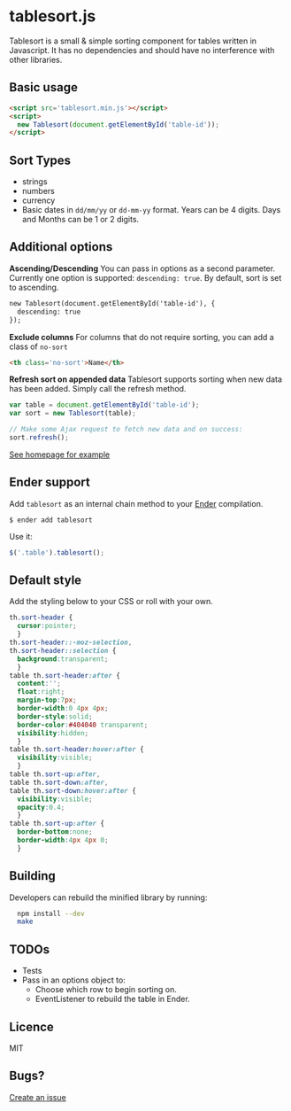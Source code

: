 # tablesort.js

Tablesort is a small & simple sorting component for tables written in Javascript. It has no dependencies and should have no interference with other libraries.

## Basic usage

``` html
<script src='tablesort.min.js'></script>
<script>
  new Tablesort(document.getElementById('table-id'));
</script>
```
## Sort Types

* strings
* numbers
* currency
* Basic dates in `dd/mm/yy` or `dd-mm-yy` format. Years can be 4 digits. Days and Months can be 1 or 2 digits.

## Additional options

__Ascending/Descending__
You can pass in options as a second parameter. Currently one option is supported: `descending: true`. By default, sort is set to ascending.

``` html
new Tablesort(document.getElementById('table-id'), {
  descending: true
});
```

__Exclude columns__
For columns that do not require sorting, you can add a class of `no-sort`
``` html
<th class='no-sort'>Name</th>
```

__Refresh sort on appended data__
Tablesort supports sorting when new data has been added. Simply call the refresh method.

``` js
var table = document.getElementById('table-id');
var sort = new Tablesort(table);

// Make some Ajax request to fetch new data and on success:
sort.refresh();
```

[See homepage for example](http://tristen.ca/tablesort/demo/#refresh)

## Ender support
Add `tablesort` as an internal chain method to your [Ender](http://ender.no.de) compilation.

``` shell
$ ender add tablesort
```

Use it:

``` js
$('.table').tablesort();
```

## Default style
Add the styling below to your CSS or roll with your own.

``` css
th.sort-header {
  cursor:pointer;
  }
th.sort-header::-moz-selection,
th.sort-header::selection {
  background:transparent;
  }
table th.sort-header:after {
  content:'';
  float:right;
  margin-top:7px;
  border-width:0 4px 4px;
  border-style:solid;
  border-color:#404040 transparent;
  visibility:hidden;
  }
table th.sort-header:hover:after {
  visibility:visible;
  }
table th.sort-up:after,
table th.sort-down:after,
table th.sort-down:hover:after {
  visibility:visible;
  opacity:0.4;
  }
table th.sort-up:after {
  border-bottom:none;
  border-width:4px 4px 0;
  }
```

## Building

Developers can rebuild the minified library by running:

``` bash
  npm install --dev
  make
```

## TODOs

* Tests
* Pass in an options object to:
  - Choose which row to begin sorting on.
  - EventListener to rebuild the table in Ender.

## Licence

MIT

## Bugs?

[Create an issue](https://github.com/tristen/tablesort/issues)

